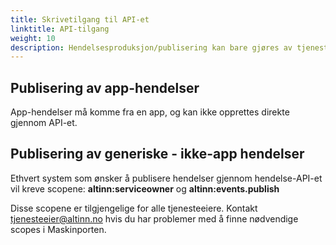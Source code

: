 ```yaml
---
title: Skrivetilgang til API-et
linktitle: API-tilgang
weight: 10
description: Hendelsesproduksjon/publisering kan bare gjøres av tjenesteeiere
---
```


## Publisering av app-hendelser
App-hendelser må komme fra en app, og kan ikke opprettes direkte gjennom API-et.

## Publisering av generiske - ikke-app hendelser
Ethvert system som ønsker å publisere hendelser gjennom hendelse-API-et vil kreve scopene: **altinn:serviceowner** og **altinn:events.publish**

Disse scopene er tilgjengelige for alle tjenesteeiere. Kontakt tjenesteeier@altinn.no hvis du har problemer med å finne nødvendige scopes i Maskinporten.